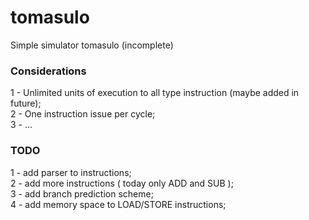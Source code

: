 # tomasulo
Simple simulator tomasulo (incomplete)

### Considerations

1 - Unlimited units of execution to all type instruction (maybe added in future);<br/>
2 - One instruction issue per cycle;</br>
3 - ...

### TODO

1 - add parser to instructions;</br>
2 - add more instructions ( today only ADD and SUB );<br/>
3 - add branch prediction scheme;<br/>
4 - add memory space to LOAD/STORE instructions;<br/>
